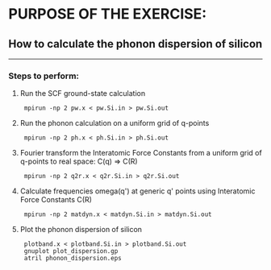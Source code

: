 # PURPOSE OF THE EXERCISE: 
## How to calculate the phonon dispersion of silicon
----------------------------------------------------

### Steps to perform:

1. Run the SCF ground-state calculation

        mpirun -np 2 pw.x < pw.Si.in > pw.Si.out

2. Run the phonon calculation on a uniform grid of q-points

        mpirun -np 2 ph.x < ph.Si.in > ph.Si.out

3. Fourier transform the Interatomic Force Constants from a uniform grid of q-points to real space: C(q) => C(R)

        mpirun -np 2 q2r.x < q2r.Si.in > q2r.Si.out

4. Calculate frequencies omega(q') at generic q' points using Interatomic Force Constants C(R)

        mpirun -np 2 matdyn.x < matdyn.Si.in > matdyn.Si.out

5. Plot the phonon dispersion of silicon 

        plotband.x < plotband.Si.in > plotband.Si.out
        gnuplot plot_dispersion.gp
        atril phonon_dispersion.eps 

